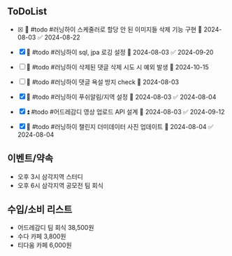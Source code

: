 
## ToDoList
<!-- {우선순위} {Tasks} {Due Date} {Strart Date} {End Date} -->
- [x] <!-- taskss-->🔼 #todo #러닝하이 스케줄러로 할당 안 된 이미지들 삭제 기능 구현 🛫 2024-08-03 ✅ 2024-08-22
- [x] 🔼 #todo #러닝하이  sql, jpa 로깅 설정 🛫 2024-08-03 ✅ 2024-09-20
- [ ] 🔽 #todo #러닝하이 삭제된 댓글 삭제 시도 시 예외 발생 🛫 2024-10-15
- [ ] 🔽 #todo #러닝하이 댓글 욕설 방지 check 🛫 2024-08-03 
- [x] 🔼  #todo #러닝하이 푸쉬알림/지역 설정 🛫 2024-08-03 ✅ 2024-08-04
- [x] ⏫ #todo #어드레감디 영상 업로드 API 설계 🛫 2024-08-03 ✅ 2024-09-12
- [x] 🔽 #todo #러닝하이 챌린지 더미데이터 사진 업데이트 📅 2024-08-04 ✅ 2024-08-04


## 이벤트/약속
- <!-- 예정된 약속 or 예상치 못하게 발생한 이벤트 -->오후 3시 삼각지역 스터디
- 오후 6시 삼각지역 공모전 팀 회식

## 수입/소비 리스트
- <!-- 얼만큼 썼는지 -->어드레감디 팀 회식 38,500원
- 수다 카페 3,800원
- 티다움 카페 6,000원